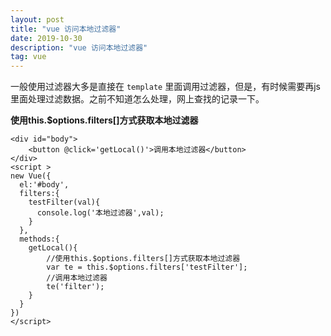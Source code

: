 ```yaml
---
layout: post
title: "vue 访问本地过滤器"
date: 2019-10-30
description: "vue 访问本地过滤器"
tag: vue
---   
```


一般使用过滤器大多是直接在 `template` 里面调用过滤器，但是，有时候需要再js里面处理过滤数据。之前不知道怎么处理，网上查找的记录一下。

**使用this.$options.filters[]方式获取本地过滤器**

    <div id="body">
        <button @click='getLocal()'>调用本地过滤器</button>
    </div>
    <script >
    new Vue({
      el:'#body',
      filters:{
        testFilter(val){
          console.log('本地过滤器',val);
        }
      },
      methods:{
        getLocal(){
            //使用this.$options.filters[]方式获取本地过滤器
            var te = this.$options.filters['testFilter'];
            //调用本地过滤器
            te('filter');
        }
      }
    })
    </script>